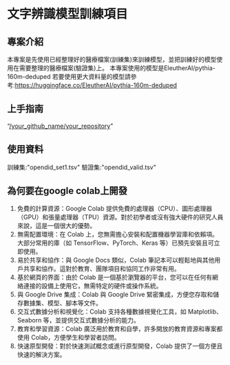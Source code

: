 # 文字辨識模型訓練項目
 
## 專案介紹
本專案是先使用已經整理好的醫療檔案(訓練集)來訓練模型，並把訓練好的模型使用在需要整理的醫療檔案(驗證集)上。
本專案使用的模型是EleutherAI/pythia-160m-deduped
若要使用更大資料量的模型請參考:https://huggingface.co/EleutherAI/pythia-160m-deduped

## 上手指南

“[/your_github_name/your_repository](https://github.com/beibeiUU/ai_cup/blob/main/%E4%B8%8A%E6%89%8B%E6%8C%87%E5%8D%97)”

## 使用資料
訓練集:"opendid_set1.tsv"
驗證集:"opendid_valid.tsv"

## 為何要在google colab上開發

1. 免費的計算資源：Google Colab 提供免費的處理器（CPU）、圖形處理器（GPU）和張量處理器（TPU）資源。對於初學者或沒有強大硬件的研究人員來說，這是一個很大的優勢。
2. 無需配置環境：在 Colab 上，您無需擔心安裝和配置機器學習庫和依賴項。大部分常用的庫（如 TensorFlow、PyTorch、Keras 等）已預先安裝且可立即使用。
3. 易於共享和協作：與 Google Docs 類似，Colab 筆記本可以輕鬆地與其他用戶共享和協作。這對於教育、團隊項目和協同工作非常有用。
4. 基於網頁的界面：由於 Colab 是一個基於瀏覽器的平台，您可以在任何有網絡連接的設備上使用它，無需特定的硬件或操作系統。
5. 與 Google Drive 集成：Colab 與 Google Drive 緊密集成，方便您存取和儲存數據集、模型、腳本等文件。
6. 交互式數據分析和視覺化：Colab 支持各種數據視覺化工具，如 Matplotlib、Seaborn 等，並提供交互式數據分析的能力。
7. 教育和學習資源：Colab 廣泛用於教育和自學，許多開放的教育資源和專案都使用 Colab，方便學生和學習者訪問。
8. 快速原型開發：對於快速測試概念或進行原型開發，Colab 提供了一個方便且快速的解決方案。
